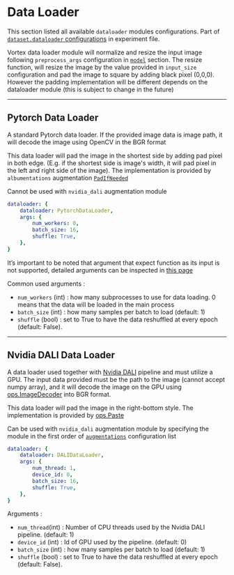# Data Loader

This section listed all available `dataloader` modules configurations. Part of [`dataset.dataloader` configurations](../user-guides/experiment_file_config.md#dataset) in experiment file.

Vortex data loader module will normalize and resize the input image following `preprocess_args` configuration in [`model`](../user-guides/experiment_file_config.md#model) section. The resize function, will resize the image by the value provided in `input_size` configuration and pad the image to square by adding black pixel (0,0,0). However the padding implementation will be different depends on the dataloader module (this is subject to change in the future)

---

## Pytorch Data Loader

A standard Pytorch data loader. If the provided image data is image path, it will decode the image using OpenCV in the BGR format 

This data loader will pad the image in the shortest side by adding pad pixel in both edge. (E.g. if the shortest side is image's width, it will pad pixel in the left and right side of the image). The implementation is provided by `albumentations` augmentation [`PadIfNeeded`](https://albumentations.readthedocs.io/en/latest/api/augmentations.html#albumentations.augmentations.transforms.PadIfNeeded)

Cannot be used with `nvidia_dali` augmentation module

```yaml
dataloader: {
    dataloader: PytorchDataLoader,
    args: {
        num_workers: 0,
        batch_size: 16,
        shuffle: True,
    },
}
```

It’s important to be noted that argument that expect function as its input is not supported, detailed arguments can be inspected in [this page](https://pytorch.org/docs/stable/data.html)

Common used arguments :

- `num_workers` (int) : how many subprocesses to use for data loading. 0 means that the data will be loaded in the main process
- `batch_size` (int) : how many samples per batch to load (default: 1)
- `shuffle` (bool) : set to True to have the data reshuffled at every epoch (default: False).

---

## Nvidia DALI Data Loader

A data loader used together with [Nvidia DALI](https://docs.nvidia.com/deeplearning/dali/user-guide/docs/) pipeline and must utilize a GPU. The input data provided must be the path to the image (cannot accept numpy array), and it will decode the image on the GPU using [ops.ImageDecoder](https://docs.nvidia.com/deeplearning/dali/user-guide/docs/supported_ops.html#nvidia.dali.ops.ImageDecoder) into BGR format.

This data loader will pad the image in the right-bottom style. The implementation is provided by [ops.Paste](https://docs.nvidia.com/deeplearning/dali/user-guide/docs/supported_ops.html#nvidia.dali.ops.Paste)

Can be used with `nvidia_dali` augmentation module by specifying the module in the first order of [`augmentations`](../user-guides/experiment_file_config/#dataset) configuration list

```yaml
dataloader: {
    dataloader: DALIDataLoader,
    args: {
        num_thread: 1,
        device_id: 0,
        batch_size: 16,
        shuffle: True,
    },
}
```

Arguments :

- `num_thread`(int) : Number of CPU threads used by the Nvidia DALI pipeline. (default: 1)
- `device_id` (int) : Id of GPU used by the pipeline. (default: 0)
- `batch_size` (int) : how many samples per batch to load (default: 1)
- `shuffle` (bool) : set to True to have the data reshuffled at every epoch (default: False).
